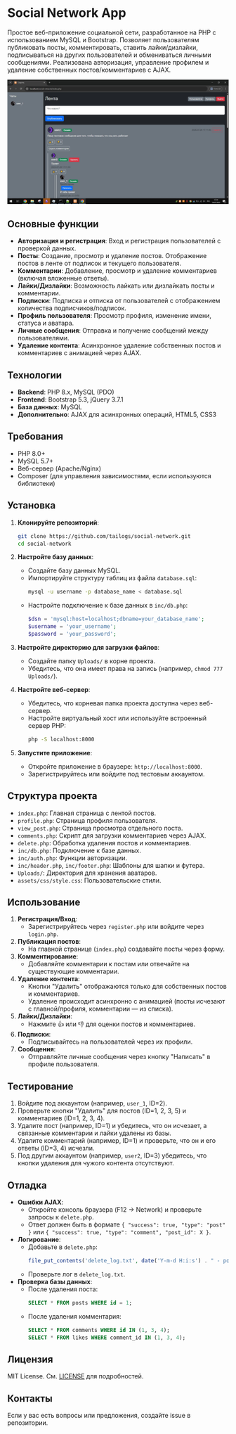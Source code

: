 # Social Network App

Простое веб-приложение социальной сети, разработанное на PHP с использованием MySQL и Bootstrap. Позволяет пользователям публиковать посты, комментировать, ставить лайки/дизлайки, подписываться на других пользователей и обмениваться личными сообщениями. Реализована авторизация, управление профилем и удаление собственных постов/комментариев с AJAX.

![Скриншот](assets/screenshot/screenshot.jpeg)

## Основные функции
- **Авторизация и регистрация**: Вход и регистрация пользователей с проверкой данных.
- **Посты**: Создание, просмотр и удаление постов. Отображение постов в ленте от подписок и текущего пользователя.
- **Комментарии**: Добавление, просмотр и удаление комментариев (включая вложенные ответы).
- **Лайки/Дизлайки**: Возможность лайкать или дизлайкать посты и комментарии.
- **Подписки**: Подписка и отписка от пользователей с отображением количества подписчиков/подписок.
- **Профиль пользователя**: Просмотр профиля, изменение имени, статуса и аватара.
- **Личные сообщения**: Отправка и получение сообщений между пользователями.
- **Удаление контента**: Асинхронное удаление собственных постов и комментариев с анимацией через AJAX.

## Технологии
- **Backend**: PHP 8.x, MySQL (PDO)
- **Frontend**: Bootstrap 5.3, jQuery 3.7.1
- **База данных**: MySQL
- **Дополнительно**: AJAX для асинхронных операций, HTML5, CSS3

## Требования
- PHP 8.0+
- MySQL 5.7+
- Веб-сервер (Apache/Nginx)
- Composer (для управления зависимостями, если используются библиотеки)

## Установка
1. **Клонируйте репозиторий**:
   ```bash
   git clone https://github.com/tailogs/social-network.git
   cd social-network
   ```

2. **Настройте базу данных**:
   - Создайте базу данных MySQL.
   - Импортируйте структуру таблиц из файла `database.sql`:
     ```bash
     mysql -u username -p database_name < database.sql
     ```
   - Настройте подключение к базе данных в `inc/db.php`:
     ```php
     $dsn = 'mysql:host=localhost;dbname=your_database_name';
     $username = 'your_username';
     $password = 'your_password';
     ```

3. **Настройте директорию для загрузки файлов**:
   - Создайте папку `Uploads/` в корне проекта.
   - Убедитесь, что она имеет права на запись (например, `chmod 777 Uploads/`).

4. **Настройте веб-сервер**:
   - Убедитесь, что корневая папка проекта доступна через веб-сервер.
   - Настройте виртуальный хост или используйте встроенный сервер PHP:
     ```bash
     php -S localhost:8000
     ```

5. **Запустите приложение**:
   - Откройте приложение в браузере: `http://localhost:8000`.
   - Зарегистрируйтесь или войдите под тестовым аккаунтом.

## Структура проекта
- `index.php`: Главная страница с лентой постов.
- `profile.php`: Страница профиля пользователя.
- `view_post.php`: Страница просмотра отдельного поста.
- `comments.php`: Скрипт для загрузки комментариев через AJAX.
- `delete.php`: Обработка удаления постов и комментариев.
- `inc/db.php`: Подключение к базе данных.
- `inc/auth.php`: Функции авторизации.
- `inc/header.php`, `inc/footer.php`: Шаблоны для шапки и футера.
- `Uploads/`: Директория для хранения аватаров.
- `assets/css/style.css`: Пользовательские стили.

## Использование
1. **Регистрация/Вход**:
   - Зарегистрируйтесь через `register.php` или войдите через `login.php`.
2. **Публикация постов**:
   - На главной странице (`index.php`) создавайте посты через форму.
3. **Комментирование**:
   - Добавляйте комментарии к постам или отвечайте на существующие комментарии.
4. **Удаление контента**:
   - Кнопки "Удалить" отображаются только для собственных постов и комментариев.
   - Удаление происходит асинхронно с анимацией (посты исчезают с главной/профиля, комментарии — из списка).
5. **Лайки/Дизлайки**:
   - Нажмите 👍 или 👎 для оценки постов и комментариев.
6. **Подписки**:
   - Подписывайтесь на пользователей через их профили.
7. **Сообщения**:
   - Отправляйте личные сообщения через кнопку "Написать" в профиле пользователя.

## Тестирование
1. Войдите под аккаунтом (например, `user_1`, ID=2).
2. Проверьте кнопки "Удалить" для постов (ID=1, 2, 3, 5) и комментариев (ID=1, 2, 3, 4).
3. Удалите пост (например, ID=1) и убедитесь, что он исчезает, а связанные комментарии и лайки удалены из базы.
4. Удалите комментарий (например, ID=1) и проверьте, что он и его ответы (ID=3, 4) исчезли.
5. Под другим аккаунтом (например, `user2`, ID=3) убедитесь, что кнопки удаления для чужого контента отсутствуют.

## Отладка
- **Ошибки AJAX**:
  - Откройте консоль браузера (F12 → Network) и проверьте запросы к `delete.php`.
  - Ответ должен быть в формате `{ "success": true, "type": "post" }` или `{ "success": true, "type": "comment", "post_id": X }`.
- **Логирование**:
  - Добавьте в `delete.php`:
    ```php
    file_put_contents('delete_log.txt', date('Y-m-d H:i:s') . " - post_id: $post_id, comment_id: $comment_id, user_id: $user_id\n", FILE_APPEND);
    ```
  - Проверьте лог в `delete_log.txt`.
- **Проверка базы данных**:
  - После удаления поста:
    ```sql
    SELECT * FROM posts WHERE id = 1;
    ```
  - После удаления комментария:
    ```sql
    SELECT * FROM comments WHERE id IN (1, 3, 4);
    SELECT * FROM likes WHERE comment_id IN (1, 3, 4);
    ```

## Лицензия
MIT License. См. [LICENSE](LICENSE) для подробностей.

## Контакты
Если у вас есть вопросы или предложения, создайте issue в репозитории.
